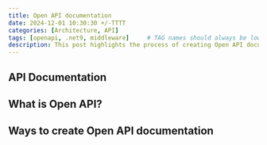 ```yaml
---
title: Open API documentation
date: 2024-12-01 10:30:30 +/-TTTT
categories: [Architecture, API]
tags: [openapi, .net9, middleware]     # TAG names should always be lowercase
description: This post highlights the process of creating Open API documentation and how to use it effectively.
---
```


## API Documentation

## What is Open API?

## Ways to create Open API documentation
